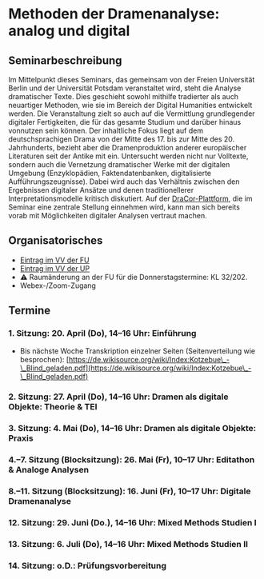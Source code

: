 # Methoden der Dramenanalyse: analog und digital

## Seminarbeschreibung
Im Mittelpunkt dieses Seminars, das gemeinsam von der Freien Universität Berlin und der Universität Potsdam veranstaltet wird, steht die Analyse dramatischer Texte. Dies geschieht sowohl mithilfe tradierter als auch neuartiger Methoden, wie sie im Bereich der Digital Humanities entwickelt werden. Die Veranstaltung zielt so auch auf die Vermittlung grundlegender digitaler Fertigkeiten, die für das gesamte Studium und darüber hinaus vonnutzen sein können. Der inhaltliche Fokus liegt auf dem deutschsprachigen Drama von der Mitte des 17. bis zur Mitte des 20. Jahrhunderts, bezieht aber die Dramenproduktion anderer europäischer Literaturen seit der Antike mit ein. Untersucht werden nicht nur Volltexte, sondern auch die Vernetzung dramatischer Werke mit der digitalen Umgebung (Enzyklopädien, Faktendatenbanken, digitalisierte Aufführungszeugnisse). Dabei wird auch das Verhältnis zwischen den Ergebnissen digitaler Ansätze und denen traditionellerer Interpretationsmodelle kritisch diskutiert. Auf der [DraCor-Plattform](https://dracor.org/), die im Seminar eine zentrale Stellung einnehmen wird, kann man sich bereits vorab mit Möglichkeiten digitaler Analysen vertraut machen.

## Organisatorisches
- [Eintrag im VV der FU](https://www.fu-berlin.de/vv/de/lv/793092)
- [Eintrag im VV der UP](https://puls.uni-potsdam.de/qisserver/rds?state=verpublish&status=init&vmfile=no&publishid=100743&moduleCall=webInfo&publishConfFile=webInfo&publishSubDir=veranstaltung)
- ⚠ Raumänderung an der FU für die Donnerstagstermine: KL 32/202.
- Webex-/Zoom-Zugang

## Termine
### 1. Sitzung: 20. April (Do), 14–16 Uhr: Einführung
- Bis nächste Woche Transkription einzelner Seiten (Seitenverteilung wie besprochen): [https://de.wikisource.org/wiki/Index:Kotzebue\_-\_Blind_geladen.pdf](https://de.wikisource.org/wiki/Index:Kotzebue\_-\_Blind_geladen.pdf)

### 2. Sitzung: 27. April (Do), 14–16 Uhr: Dramen als digitale Objekte: Theorie & TEI

### 3. Sitzung: 4. Mai (Do), 14–16 Uhr: Dramen als digitale Objekte: Praxis

### 4.–7. Sitzung (Blocksitzung): 26. Mai (Fr), 10–17 Uhr: Editathon & Analoge Analysen

### 8.–11. Sitzung (Blocksitzung): 16. Juni (Fr), 10–17 Uhr: Digitale Dramenanalyse

### 12. Sitzung: 29. Juni (Do.), 14–16 Uhr: Mixed Methods Studien I

### 13. Sitzung: 6. Juli (Do), 14–16 Uhr: Mixed Methods Studien II

### 14. Sitzung: o.D.: Prüfungsvorbereitung
